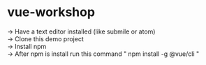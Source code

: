 # vue-workshop

-> Have a text editor installed (like submile or atom) <br/>
-> Clone this demo project <br/>
-> Install npm <br/>
-> After npm is install run this command " npm install -g @vue/cli " <br/>
